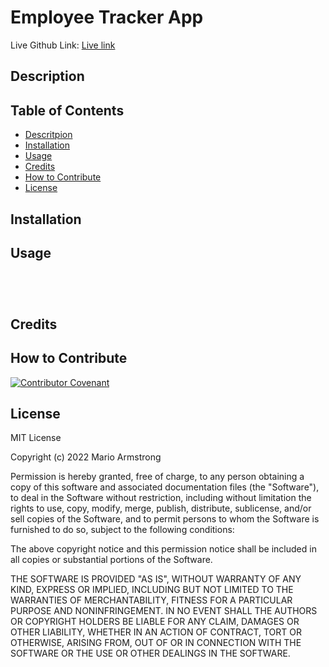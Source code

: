 # Employee Tracker App
Live Github Link: [Live link]()

## Description


## Table of Contents
- [Descritpion](#description)
- [Installation](#installation)
- [Usage](#usage)
- [Credits](#credits)
- [How to Contribute](#how-to-contribute)
- [License](#license)


## Installation

## Usage

![]()

![]()

![]()

![]()

## Credits


## How to Contribute
[![Contributor Covenant](https://img.shields.io/badge/Contributor%20Covenant-2.1-4baaaa.svg)](code_of_conduct.md)

## License
MIT License

Copyright (c) 2022 Mario Armstrong

Permission is hereby granted, free of charge, to any person obtaining a copy
of this software and associated documentation files (the "Software"), to deal
in the Software without restriction, including without limitation the rights
to use, copy, modify, merge, publish, distribute, sublicense, and/or sell
copies of the Software, and to permit persons to whom the Software is
furnished to do so, subject to the following conditions:

The above copyright notice and this permission notice shall be included in all
copies or substantial portions of the Software.

THE SOFTWARE IS PROVIDED "AS IS", WITHOUT WARRANTY OF ANY KIND, EXPRESS OR
IMPLIED, INCLUDING BUT NOT LIMITED TO THE WARRANTIES OF MERCHANTABILITY,
FITNESS FOR A PARTICULAR PURPOSE AND NONINFRINGEMENT. IN NO EVENT SHALL THE
AUTHORS OR COPYRIGHT HOLDERS BE LIABLE FOR ANY CLAIM, DAMAGES OR OTHER
LIABILITY, WHETHER IN AN ACTION OF CONTRACT, TORT OR OTHERWISE, ARISING FROM,
OUT OF OR IN CONNECTION WITH THE SOFTWARE OR THE USE OR OTHER DEALINGS IN THE
SOFTWARE.
